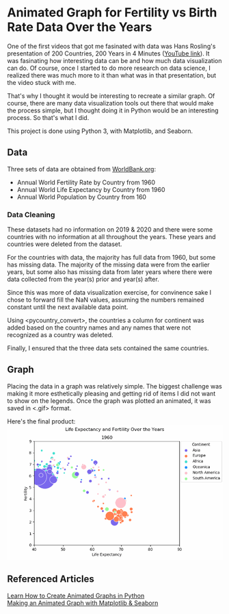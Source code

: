 # Animated Graph for Fertility vs Birth Rate Data Over the Years

One of the first videos that got me fasinated with data was Hans Rosling's presentation of 200 Countries, 200 Years in 4 Minutes ([YouTube link](https://youtu.be/jbkSRLYSojo)). It was fasinating how interesting data can be and how much data visualization can do. Of course, once I started to do more research on data science, I realized there was much more to it than what was in that presentation, but the video stuck with me.

That's why I thought it would be interesting to recreate a similar graph. Of course, there are many data visualization tools out there that would make the process simple, but I thought doing it in Python would be an interesting process. So that's what I did.

This project is done using Python 3, with Matplotlib, and Seaborn.

## Data

Three sets of data are obtained from [WorldBank.org](https://www.worldbank.org/):
* Annual World Fertility Rate by Country from 1960
* Annual World Life Expectancy by Country from 1960
* Annual World Population by Country from 160

### Data Cleaning

These datasets had no information on 2019 & 2020 and there were some countries with no information at all throughout the years. These years and countries were deleted from the dataset.

For the countries with data, the majority has full data from 1960, but some has missing data. The majority of the missing data were from the earlier years, but some also has missing data from later years where there were data collected from the year(s) prior and year(s) after.

Since this was more of data visualization exercise, for convinence sake I chose to forward fill the NaN values, assuming the numbers remained constant until the next available data point.

Using <pycountry_convert>, the countries a column for continent was added based on the country names and any names that were not recognized as a country was deleted.

Finally, I ensured that the three data sets contained the same countries.

## Graph

Placing the data in a graph was relatively simple. The biggest challenge was making it more esthetically pleasing and getting rid of items I did not want to show on the legends. Once the graph was plotted an animated, it was saved in <.gif> format.

Here's the final product:
<img src = "life_exp_v_fertility.gif"></img>

## Referenced Articles
[Learn How to Create Animated Graphs in Python](https://towardsdatascience.com/learn-how-to-create-animated-graphs-in-python-fce780421afe)<br>
[Making an Animated Graph with Matplotlib & Seaborn](https://salernoali.medium.com/making-an-animated-graph-with-matplotlib-seaborn-3f865fa8c16a)
